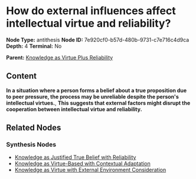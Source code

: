 # How do external influences affect intellectual virtue and reliability?

**Node Type:** antithesis
**Node ID:** 7e920cf0-b57d-480b-9731-c7e716c4d9ca
**Depth:** 4
**Terminal:** No

**Parent:** [Knowledge as Virtue Plus Reliability](knowledge-as-virtue-plus-reliability-synthesis-07b8a015-b01d-435e-9415-1cd372d9a6e5.md)

## Content

**In a situation where a person forms a belief about a true proposition due to peer pressure, the process may be unreliable despite the person's intellectual virtues.**, **This suggests that external factors might disrupt the cooperation between intellectual virtue and reliability.**

## Related Nodes

### Synthesis Nodes

- [Knowledge as Justified True Belief with Reliability](knowledge-as-justified-true-belief-with-reliability-synthesis-adf029f6-3f20-4d81-ada5-e25bcb6dc958.md)
- [Knowledge as Virtue-Based with Contextual Adaptation](knowledge-as-virtue-based-with-contextual-adaptation-synthesis-01ba05c0-9ce5-4119-a33f-2cb061aa5cdf.md)
- [Knowledge as Virtue with External Environment Consideration](knowledge-as-virtue-with-external-environment-consideration-synthesis-8a453f7c-7854-4279-9360-e2e6133e4618.md)
